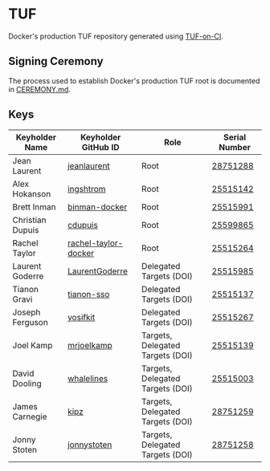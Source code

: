# TUF

Docker's production TUF repository generated using [TUF-on-CI](https://github.com/theupdateframework/tuf-on-ci).

## Signing Ceremony

The process used to establish Docker's production TUF root is documented in [CEREMONY.md](./ceremony/CEREMONY.md).

## Keys

| Keyholder Name   | Keyholder GitHub ID                                             | Role                             | Serial Number                                    |
| ---------------- | --------------------------------------------------------------- | -------------------------------- | ------------------------------------------------ |
| Jean Laurent     | [jeanlaurent](https://github.com/jeanlaurent)                   | Root                             | [28751288](./ceremony/2024-04-09/keys/28751288/) |
| Alex Hokanson    | [ingshtrom](https://github.com/ingshtrom)                       | Root                             | [25515142](./ceremony/2024-04-09/keys/25515142/) |
| Brett Inman      | [binman-docker](https://github.com/binman-docker)               | Root                             | [25515991](./ceremony/2024-04-09/keys/25515991/) |
| Christian Dupuis | [cdupuis](https://github.com/cdupuis)                           | Root                             | [25599865](./ceremony/2024-04-09/keys/25599865/) |
| Rachel Taylor    | [rachel-taylor-docker](https://github.com/rachel-taylor-docker) | Root                             | [25515264](./ceremony/2024-04-09/keys/25515264/) |
| Laurent Goderre  | [LaurentGoderre](https://github.com/LaurentGoderre)             | Delegated Targets (DOI)          | [25515985](./ceremony/2024-04-09/keys/25515985/) |
| Tianon Gravi     | [tianon-sso](https://github.com/tianon-sso)                     | Delegated Targets (DOI)          | [25515137](./ceremony/2024-04-09/keys/25515137/) |
| Joseph Ferguson  | [yosifkit](https://github.com/yosifkit)                         | Delegated Targets (DOI)          | [25515267](./ceremony/2024-04-09/keys/25515267/) |
| Joel Kamp        | [mrjoelkamp](https://github.com/mrjoelkamp)                     | Targets, Delegated Targets (DOI) | [25515139](./ceremony/2024-04-09/keys/25515139/) |
| David Dooling    | [whalelines](https://github.com/whalelines)                     | Targets, Delegated Targets (DOI) | [25515003](./ceremony/2024-04-09/keys/25515003/) |
| James Carnegie   | [kipz](https://github.com/kipz)                                 | Targets, Delegated Targets (DOI) | [28751259](./ceremony/2024-04-09/keys/28751259/) |
| Jonny Stoten     | [jonnystoten](https://github.com/jonnystoten)                   | Targets, Delegated Targets (DOI) | [28751258](./ceremony/2024-04-09/keys/28751258/) |
